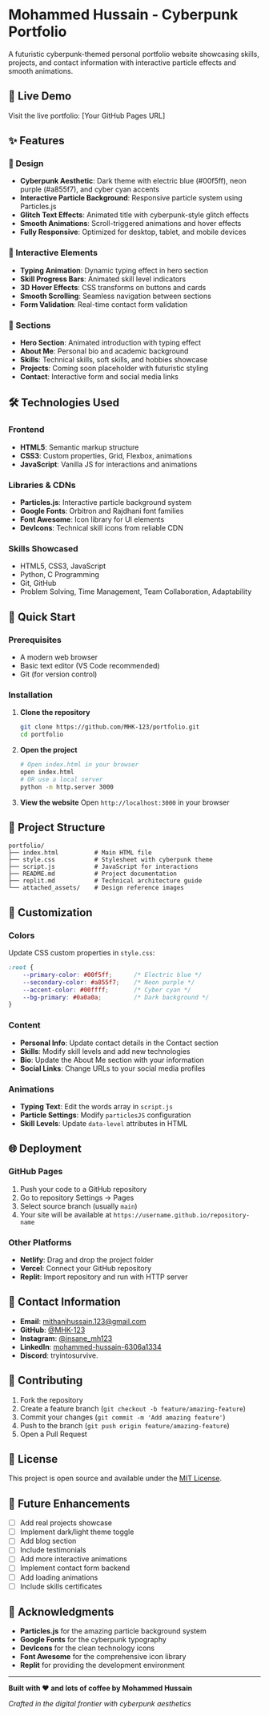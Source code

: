 # Mohammed Hussain - Cyberpunk Portfolio

A futuristic cyberpunk-themed personal portfolio website showcasing skills, projects, and contact information with interactive particle effects and smooth animations.

## 🚀 Live Demo

Visit the live portfolio: [Your GitHub Pages URL]

## ✨ Features

### 🎨 Design
- **Cyberpunk Aesthetic**: Dark theme with electric blue (#00f5ff), neon purple (#a855f7), and cyber cyan accents
- **Interactive Particle Background**: Responsive particle system using Particles.js
- **Glitch Text Effects**: Animated title with cyberpunk-style glitch effects
- **Smooth Animations**: Scroll-triggered animations and hover effects
- **Fully Responsive**: Optimized for desktop, tablet, and mobile devices

### 🔧 Interactive Elements
- **Typing Animation**: Dynamic typing effect in hero section
- **Skill Progress Bars**: Animated skill level indicators
- **3D Hover Effects**: CSS transforms on buttons and cards
- **Smooth Scrolling**: Seamless navigation between sections
- **Form Validation**: Real-time contact form validation

### 📱 Sections
- **Hero Section**: Animated introduction with typing effect
- **About Me**: Personal bio and academic background
- **Skills**: Technical skills, soft skills, and hobbies showcase
- **Projects**: Coming soon placeholder with futuristic styling
- **Contact**: Interactive form and social media links

## 🛠️ Technologies Used

### Frontend
- **HTML5**: Semantic markup structure
- **CSS3**: Custom properties, Grid, Flexbox, animations
- **JavaScript**: Vanilla JS for interactions and animations

### Libraries & CDNs
- **Particles.js**: Interactive particle background system
- **Google Fonts**: Orbitron and Rajdhani font families
- **Font Awesome**: Icon library for UI elements
- **DevIcons**: Technical skill icons from reliable CDN

### Skills Showcased
- HTML5, CSS3, JavaScript
- Python, C Programming
- Git, GitHub
- Problem Solving, Time Management, Team Collaboration, Adaptability

## 🚀 Quick Start

### Prerequisites
- A modern web browser
- Basic text editor (VS Code recommended)
- Git (for version control)

### Installation

1. **Clone the repository**
   ```bash
   git clone https://github.com/MHK-123/portfolio.git
   cd portfolio
   ```

2. **Open the project**
   ```bash
   # Open index.html in your browser
   open index.html
   # OR use a local server
   python -m http.server 3000
   ```

3. **View the website**
   Open `http://localhost:3000` in your browser

## 📁 Project Structure

```
portfolio/
├── index.html          # Main HTML file
├── style.css           # Stylesheet with cyberpunk theme
├── script.js           # JavaScript for interactions
├── README.md           # Project documentation
├── replit.md           # Technical architecture guide
└── attached_assets/    # Design reference images
```

## 🎨 Customization

### Colors
Update CSS custom properties in `style.css`:
```css
:root {
    --primary-color: #00f5ff;      /* Electric blue */
    --secondary-color: #a855f7;    /* Neon purple */
    --accent-color: #00ffff;       /* Cyber cyan */
    --bg-primary: #0a0a0a;         /* Dark background */
}
```

### Content
- **Personal Info**: Update contact details in the Contact section
- **Skills**: Modify skill levels and add new technologies
- **Bio**: Update the About Me section with your information
- **Social Links**: Change URLs to your social media profiles

### Animations
- **Typing Text**: Edit the words array in `script.js`
- **Particle Settings**: Modify `particlesJS` configuration
- **Skill Levels**: Update `data-level` attributes in HTML

## 🌐 Deployment

### GitHub Pages
1. Push your code to a GitHub repository
2. Go to repository Settings → Pages
3. Select source branch (usually `main`)
4. Your site will be available at `https://username.github.io/repository-name`

### Other Platforms
- **Netlify**: Drag and drop the project folder
- **Vercel**: Connect your GitHub repository
- **Replit**: Import repository and run with HTTP server

## 📧 Contact Information

- **Email**: mithanihussain.123@gmail.com
- **GitHub**: [@MHK-123](https://github.com/MHK-123)
- **Instagram**: [@insane_mh123](https://instagram.com/insane_mh123)
- **LinkedIn**: [mohammed-hussain-6306a1334](https://linkedin.com/in/mohammed-hussain-6306a1334)
- **Discord**: tryintosurvive.

## 🤝 Contributing

1. Fork the repository
2. Create a feature branch (`git checkout -b feature/amazing-feature`)
3. Commit your changes (`git commit -m 'Add amazing feature'`)
4. Push to the branch (`git push origin feature/amazing-feature`)
5. Open a Pull Request

## 📝 License

This project is open source and available under the [MIT License](LICENSE).

## 🎯 Future Enhancements

- [ ] Add real projects showcase
- [ ] Implement dark/light theme toggle
- [ ] Add blog section
- [ ] Include testimonials
- [ ] Add more interactive animations
- [ ] Implement contact form backend
- [ ] Add loading animations
- [ ] Include skills certificates

## 🙏 Acknowledgments

- **Particles.js** for the amazing particle background system
- **Google Fonts** for the cyberpunk typography
- **DevIcons** for the clean technology icons
- **Font Awesome** for the comprehensive icon library
- **Replit** for providing the development environment

---

**Built with ❤️ and lots of coffee by Mohammed Hussain**

*Crafted in the digital frontier with cyberpunk aesthetics*
